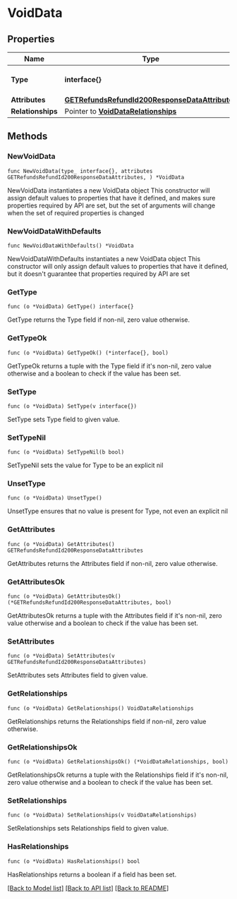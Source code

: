 # VoidData

## Properties

Name | Type | Description | Notes
------------ | ------------- | ------------- | -------------
**Type** | **interface{}** | The resource&#39;s type | 
**Attributes** | [**GETRefundsRefundId200ResponseDataAttributes**](GETRefundsRefundId200ResponseDataAttributes.md) |  | 
**Relationships** | Pointer to [**VoidDataRelationships**](VoidDataRelationships.md) |  | [optional] 

## Methods

### NewVoidData

`func NewVoidData(type_ interface{}, attributes GETRefundsRefundId200ResponseDataAttributes, ) *VoidData`

NewVoidData instantiates a new VoidData object
This constructor will assign default values to properties that have it defined,
and makes sure properties required by API are set, but the set of arguments
will change when the set of required properties is changed

### NewVoidDataWithDefaults

`func NewVoidDataWithDefaults() *VoidData`

NewVoidDataWithDefaults instantiates a new VoidData object
This constructor will only assign default values to properties that have it defined,
but it doesn't guarantee that properties required by API are set

### GetType

`func (o *VoidData) GetType() interface{}`

GetType returns the Type field if non-nil, zero value otherwise.

### GetTypeOk

`func (o *VoidData) GetTypeOk() (*interface{}, bool)`

GetTypeOk returns a tuple with the Type field if it's non-nil, zero value otherwise
and a boolean to check if the value has been set.

### SetType

`func (o *VoidData) SetType(v interface{})`

SetType sets Type field to given value.


### SetTypeNil

`func (o *VoidData) SetTypeNil(b bool)`

 SetTypeNil sets the value for Type to be an explicit nil

### UnsetType
`func (o *VoidData) UnsetType()`

UnsetType ensures that no value is present for Type, not even an explicit nil
### GetAttributes

`func (o *VoidData) GetAttributes() GETRefundsRefundId200ResponseDataAttributes`

GetAttributes returns the Attributes field if non-nil, zero value otherwise.

### GetAttributesOk

`func (o *VoidData) GetAttributesOk() (*GETRefundsRefundId200ResponseDataAttributes, bool)`

GetAttributesOk returns a tuple with the Attributes field if it's non-nil, zero value otherwise
and a boolean to check if the value has been set.

### SetAttributes

`func (o *VoidData) SetAttributes(v GETRefundsRefundId200ResponseDataAttributes)`

SetAttributes sets Attributes field to given value.


### GetRelationships

`func (o *VoidData) GetRelationships() VoidDataRelationships`

GetRelationships returns the Relationships field if non-nil, zero value otherwise.

### GetRelationshipsOk

`func (o *VoidData) GetRelationshipsOk() (*VoidDataRelationships, bool)`

GetRelationshipsOk returns a tuple with the Relationships field if it's non-nil, zero value otherwise
and a boolean to check if the value has been set.

### SetRelationships

`func (o *VoidData) SetRelationships(v VoidDataRelationships)`

SetRelationships sets Relationships field to given value.

### HasRelationships

`func (o *VoidData) HasRelationships() bool`

HasRelationships returns a boolean if a field has been set.


[[Back to Model list]](../README.md#documentation-for-models) [[Back to API list]](../README.md#documentation-for-api-endpoints) [[Back to README]](../README.md)



